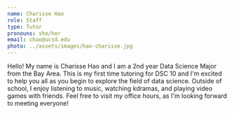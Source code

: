 ```yaml
---
name: Charisse Hao
role: Staff
type: Tutor
pronouns: she/her
email: chao@ucsd.edu
photo: ../assets/images/hao-charisse.jpg
---
```

Hello! My name is Charisse Hao and I am a 2nd year Data Science Major from the Bay Area. This is my first time tutoring for DSC 10 and I'm excited to help you all as you begin to explore the field of data science. Outside of school, I enjoy listening to music, watching kdramas, and playing video games with friends. Feel free to visit my office hours, as I'm looking forward to meeting everyone!